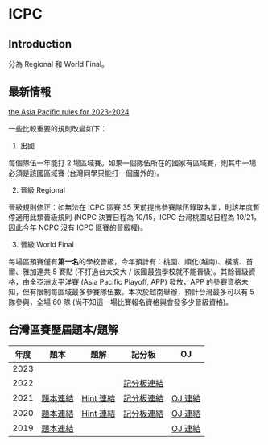 # ICPC

## Introduction

分為 Regional 和 World Final。

## 最新情報

[the Asia Pacific rules for 2023-2024](https://icpc.iisf.or.jp/asia-pacific/top/2023-24-cycle/)

一些比較重要的規則改變如下：

1. 出國

每個隊伍一年能打 2 場區域賽。如果一個隊伍所在的國家有區域賽，則其中一場必須是該國區域賽 (台灣同學只能打一個國外的)。

2. 晉級 Regional

晉級規則修正：如無法在 ICPC 區賽 35 天前提出參賽隊伍錄取名單，則該年度暫停適用此類晉級規則 (NCPC 決賽日程為 10/15，ICPC 台灣桃園站日程為 10/21，因此今年 NCPC 沒有 ICPC 區賽的晉級權)。

3. 晉級 World Final

每場區預賽僅有**第一名**的學校晉級，今年預計有：桃園、順化(越南)、橫濱、首爾、雅加達共 5 賽點 (不打過台大交大 / 該國最強學校就不能晉級)。其餘晉級資格，由全亞洲太平洋賽 (Asia Pacific Playoff, APP) 發放，APP 的參賽資格未知，但有限制每區域最多參賽隊伍數。本次於越南舉辦，預計台灣最多可以有 5 隊參與，全場 60 隊 (尚不知這一場比賽報名資格與會發多少晉級資格)。

## 台灣區賽歷屆題本/題解

| 年度 | 題本 | 題解 | 記分板 | OJ |
| :---: | --- | --- | --- | --- |
| 2023 | | | |
| 2022 | | | [記分板連結](https://icpc2022.ntub.edu.tw/final-scoreboard/) | |
| 2021 | [題本連結](https://drive.google.com/file/d/1YUMxajkblszqjcVhb3ksvv1UL44JOlJT/view) | [Hint 連結](https://codeforces.com/gym/103443/attachments/download/14823/main-with-hint.pdf) | [記分板連結](https://icpc2021.ntub.edu.tw/final-scoreboard/) | [OJ 連結](https://codeforces.com/gym/103443) |
| 2020 | [題本連結](https://drive.google.com/file/d/1v6vk-VEtyNNDbTPOlc1JE_m9VllTHwi0/view) | [Hint 連結](https://drive.google.com/file/d/1fzZ9UKE8tr315wFAaC1jBVaNrF6a-WO7/view) | [記分板連結](https://icpc2020.ntub.edu.tw/final-scoreboard/) | [OJ 連結](https://codeforces.com/gym/102835) |
| 2019 | [題本連結](https://codeforces.com/gym/102460/attachments/download/10051/102460-en.pdf) | | | [OJ 連結](https://codeforces.com/gym/102460) |
